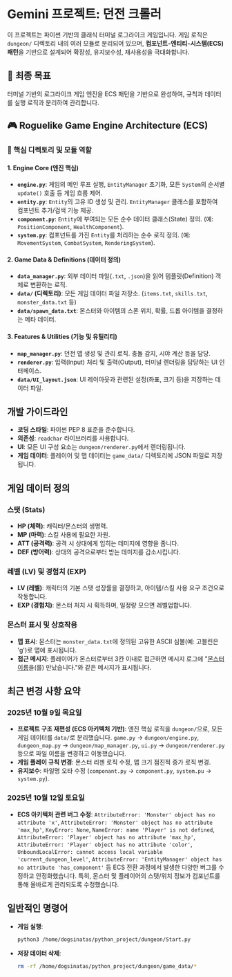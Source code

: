 # Gemini 프로젝트: 던전 크롤러

이 프로젝트는 파이썬 기반의 클래식 터미널 로그라이크 게임입니다. 게임 로직은 `dungeon/` 디렉토리 내의 여러 모듈로 분리되어 있으며, **컴포넌트-엔티티-시스템(ECS) 패턴**을 기반으로 설계되어 확장성, 유지보수성, 재사용성을 극대화합니다.

## 🎯 최종 목표
터미널 기반의 로그라이크 게임 엔진을 ECS 패턴을 기반으로 완성하여, 규칙과 데이터를 실행 로직과 분리하여 관리합니다.

## 🎮 Roguelike Game Engine Architecture (ECS)

### 📂 핵심 디렉토리 및 모듈 역할

#### 1. Engine Core (엔진 핵심)
-   **`engine.py`**: 게임의 메인 루프 실행, `EntityManager` 초기화, 모든 `System`의 순서별 `update()` 호출 등 게임 흐름 제어.
-   **`entity.py`**: `Entity`의 고유 ID 생성 및 관리. `EntityManager` 클래스를 포함하여 컴포넌트 추가/검색 기능 제공.
-   **`component.py`**: `Entity`에 부여되는 모든 순수 데이터 클래스(State) 정의. (예: `PositionComponent`, `HealthComponent`).
-   **`system.py`**: 컴포넌트를 가진 `Entity`를 처리하는 순수 로직 정의. (예: `MovementSystem`, `CombatSystem`, `RenderingSystem`).

#### 2. Game Data & Definitions (데이터 정의)
-   **`data_manager.py`**: 외부 데이터 파일(`.txt`, `.json`)을 읽어 템플릿(Definition) 객체로 변환하는 로직.
-   **`data/` (디렉토리)**: 모든 게임 데이터 파일 저장소. (`items.txt`, `skills.txt`, `monster_data.txt` 등)
-   **`data/spawn_data.txt`**: 몬스터와 아이템의 스폰 위치, 확률, 드롭 아이템을 결정하는 메타 데이터.

#### 3. Features & Utilities (기능 및 유틸리티)
-   **`map_manager.py`**: 던전 맵 생성 및 관리 로직. 충돌 감지, 시야 계산 등을 담당.
-   **`renderer.py`**: 입력(Input) 처리 및 출력(Output), 터미널 렌더링을 담당하는 UI 인터페이스.
-   **`data/UI_layout.json`**: UI 레이아웃과 관련된 설정(좌표, 크기 등)을 저장하는 데이터 파일.

## 개발 가이드라인

-   **코딩 스타일**: 파이썬 PEP 8 표준을 준수합니다.
-   **의존성**: `readchar` 라이브러리를 사용합니다.
-   **UI**: 모든 UI 구성 요소는 `dungeon/renderer.py`에서 렌더링됩니다.
-   **게임 데이터**: 플레이어 및 맵 데이터는 `game_data/` 디렉토리에 JSON 파일로 저장됩니다.

## 게임 데이터 정의

### 스탯 (Stats)
-   **HP (체력)**: 캐릭터/몬스터의 생명력.
-   **MP (마력)**: 스킬 사용에 필요한 자원.
-   **ATT (공격력)**: 공격 시 상대에게 입히는 데미지에 영향을 줍니다.
-   **DEF (방어력)**: 상대의 공격으로부터 받는 데미지를 감소시킵니다.

### 레벨 (LV) 및 경험치 (EXP)
-   **LV (레벨)**: 캐릭터의 기본 스탯 성장률을 결정하고, 아이템/스킬 사용 요구 조건으로 작동합니다.
-   **EXP (경험치)**: 몬스터 처치 시 획득하며, 일정량 모으면 레벨업합니다.

### 몬스터 표시 및 상호작용
-   **맵 표시**: 몬스터는 `monster_data.txt`에 정의된 고유한 ASCII 심볼(예: 고블린은 'g')로 맵에 표시됩니다.
-   **접근 메시지**: 플레이어가 몬스터로부터 3칸 이내로 접근하면 메시지 로그에 "[몬스터 이름](LV)을(를) 만났습니다."와 같은 메시지가 표시됩니다.

## 최근 변경 사항 요약

### 2025년 10월 9일 목요일
-   **프로젝트 구조 재편성 (ECS 아키텍처 기반)**: 엔진 핵심 로직을 `dungeon/`으로, 모든 게임 데이터를 `data/`로 분리했습니다. `game.py` -> `dungeon/engine.py`, `dungeon_map.py` -> `dungeon/map_manager.py`, `ui.py` -> `dungeon/renderer.py` 등으로 파일 이름을 변경하고 이동했습니다.
-   **게임 플레이 규칙 변경**: 몬스터 리젠 로직 수정, 맵 크기 점진적 증가 로직 변경.
-   **유지보수**: 파일명 오타 수정 (`componant.py` -> `component.py`, `system.pu` -> `system.py`).

### 2025년 10월 12일 토요일
-   **ECS 아키텍처 관련 버그 수정**: `AttributeError: 'Monster' object has no attribute 'x'`, `AttributeError: 'Monster' object has no attribute 'max_hp'`, `KeyError: None`, `NameError: name 'Player' is not defined`, `AttributeError: 'Player' object has no attribute 'max_hp'`, `AttributeError: 'Player' object has no attribute 'color'`, `UnboundLocalError: cannot access local variable 'current_dungeon_level'`, `AttributeError: 'EntityManager' object has no attribute 'has_component'` 등 ECS 전환 과정에서 발생한 다양한 버그를 수정하고 안정화했습니다. 특히, 몬스터 및 플레이어의 스탯/위치 정보가 컴포넌트를 통해 올바르게 관리되도록 수정했습니다.

## 일반적인 명령어

-   **게임 실행**:
    ```bash
    python3 /home/dogsinatas/python_project/dungeon/Start.py
    ```
-   **저장 데이터 삭제**:
    ```bash
    rm -rf /home/dogsinatas/python_project/dungeon/game_data/*
    ```
